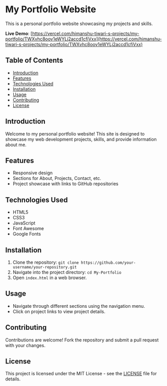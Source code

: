 # My Portfolio Website

This is a personal portfolio website showcasing my projects and skills.

**Live Demo**: [https://vercel.com/himanshu-tiwari-s-projects/my-portfolio/TWXvhc8oov1eWYLj2accd1cfiVxx](https://vercel.com/himanshu-tiwari-s-projects/my-portfolio/TWXvhc8oov1eWYLj2accd1cfiVxx)


## Table of Contents

- [Introduction](#introduction)
- [Features](#features)
- [Technologies Used](#technologies-used)
- [Installation](#installation)
- [Usage](#usage)
- [Contributing](#contributing)
- [License](#license)

## Introduction

Welcome to my personal portfolio website! This site is designed to showcase my web development projects, skills, and provide information about me.

## Features

- Responsive design
- Sections for About, Projects, Contact, etc.
- Project showcase with links to GitHub repositories

## Technologies Used

- HTML5
- CSS3
- JavaScript
- Font Awesome
- Google Fonts

## Installation

1. Clone the repository: `git clone https://github.com/your-username/your-repository.git`
2. Navigate into the project directory: `cd My-Portfolio`
3. Open `index.html` in a web browser.

## Usage

- Navigate through different sections using the navigation menu.
- Click on project links to view project details.

## Contributing

Contributions are welcome! Fork the repository and submit a pull request with your changes.

## License

This project is licensed under the MIT License - see the [LICENSE](LICENSE) file for details.
